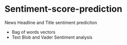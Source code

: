 # Sentiment-score-prediction
News Headline and Title sentiment prediciton
- Bag of words vectors
- Text Blob and Vader Sentiment analysis
